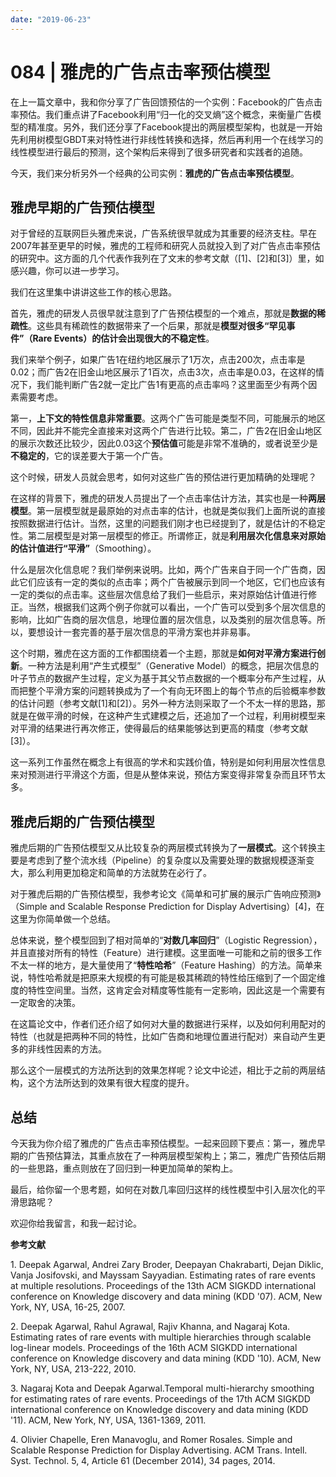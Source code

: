 ```yaml
---
date: "2019-06-23"
---  
```

      
# 084 | 雅虎的广告点击率预估模型
在上一篇文章中，我和你分享了广告回馈预估的一个实例：Facebook的广告点击率预估。我们重点讲了Facebook利用“归一化的交叉熵”这个概念，来衡量广告模型的精准度。另外，我们还分享了Facebook提出的两层模型架构，也就是一开始先利用树模型GBDT来对特性进行非线性转换和选择，然后再利用一个在线学习的线性模型进行最后的预测，这个架构后来得到了很多研究者和实践者的追随。

今天，我们来分析另外一个经典的公司实例：**雅虎的广告点击率预估模型**。

## 雅虎早期的广告预估模型

对于曾经的互联网巨头雅虎来说，广告系统很早就成为其重要的经济支柱。早在2007年甚至更早的时候，雅虎的工程师和研究人员就投入到了对广告点击率预估的研究中。这方面的几个代表作我列在了文末的参考文献（\[1\]、\[2\]和\[3\]）里，如感兴趣，你可以进一步学习。

我们在这里集中讲讲这些工作的核心思路。

<!-- [[[read_end]]] -->

首先，雅虎的研发人员很早就注意到了广告预估模型的一个难点，那就是**数据的稀疏性**。这些具有稀疏性的数据带来了一个后果，那就是**模型对很多“罕见事件”（Rare Events）的估计会出现很大的不稳定性**。

我们来举个例子，如果广告1在纽约地区展示了1万次，点击200次，点击率是0.02；而广告2在旧金山地区展示了1百次，点击3次，点击率是0.03，在这样的情况下，我们能判断广告2就一定比广告1有更高的点击率吗？这里面至少有两个因素需要考虑。

第一，**上下文的特性信息非常重要**。这两个广告可能是类型不同，可能展示的地区不同，因此并不能完全直接来对这两个广告进行比较。第二，广告2在旧金山地区的展示次数还比较少，因此0.03这个**预估值**可能是非常不准确的，或者说至少是**不稳定的**，它的误差要大于第一个广告。

这个时候，研发人员就会思考，如何对这些广告的预估进行更加精确的处理呢？

在这样的背景下，雅虎的研发人员提出了一个点击率估计方法，其实也是一种**两层模型**。第一层模型就是最原始的对点击率的估计，也就是类似我们上面所说的直接按照数据进行估计。当然，这里的问题我们刚才也已经提到了，就是估计的不稳定性。第二层模型是对第一层模型的修正。所谓修正，就是**利用层次化信息来对原始的估计值进行“平滑”**（Smoothing）。

什么是层次化信息呢？我们举例来说明。比如，两个广告来自于同一个广告商，因此它们应该有一定的类似的点击率；两个广告被展示到同一个地区，它们也应该有一定的类似的点击率。这些层次信息给了我们一些启示，来对原始估计值进行修正。当然，根据我们这两个例子你就可以看出，一个广告可以受到多个层次信息的影响，比如广告商的层次信息，地理位置的层次信息，以及类别的层次信息等。所以，要想设计一套完善的基于层次信息的平滑方案也并非易事。

这个时期，雅虎在这方面的工作都围绕着一个主题，那就是**如何对平滑方案进行创新**。一种方法是利用“产生式模型”（Generative Model）的概念，把层次信息的叶子节点的数据产生过程，定义为基于其父节点数据的一个概率分布产生过程，从而把整个平滑方案的问题转换成为了一个有向无环图上的每个节点的后验概率参数的估计问题（参考文献\[1\]和\[2\]）。另外一种方法则采取了一个不太一样的思路，那就是在做平滑的时候，在这种产生式建模之后，还追加了一个过程，利用树模型来对平滑的结果进行再次修正，使得最后的结果能够达到更高的精度（参考文献\[3\]）。

这一系列工作虽然在概念上有很高的学术和实践价值，特别是如何利用层次性信息来对预测进行平滑这个方面，但是从整体来说，预估方案变得非常复杂而且环节太多。

## 雅虎后期的广告预估模型

雅虎后期的广告预估模型又从比较复杂的两层模式转换为了**一层模式**。这个转换主要是考虑到了整个流水线（Pipeline）的复杂度以及需要处理的数据规模逐渐变大，那么利用更加稳定和简单的方法就势在必行了。

对于雅虎后期的广告预估模型，我参考论文《简单和可扩展的展示广告响应预测》（Simple and Scalable Response Prediction for Display Advertising）\[4\]，在这里为你简单做一个总结。

总体来说，整个模型回到了相对简单的“**对数几率回归**”（Logistic Regression），并且直接对所有的特性（Feature）进行建模。这里面唯一可能和之前的很多工作不太一样的地方，是大量使用了“**特性哈希**”（Feature Hashing）的方法。简单来说，特性哈希就是把原来大规模的有可能是极其稀疏的特性给压缩到了一个固定维度的特性空间里。当然，这肯定会对精度等性能有一定影响，因此这是一个需要有一定取舍的决策。

在这篇论文中，作者们还介绍了如何对大量的数据进行采样，以及如何利用配对的特性（也就是把两种不同的特性，比如广告商和地理位置进行配对）来自动产生更多的非线性因素的方法。

那么这个一层模式的方法所达到的效果怎样呢？论文中论述，相比于之前的两层结构，这个方法所达到的效果有很大程度的提升。

## 总结

今天我为你介绍了雅虎的广告点击率预估模型。一起来回顾下要点：第一，雅虎早期的广告预估算法，其重点放在了一种两层模型架构上；第二，雅虎广告预估后期的一些思路，重点则放在了回归到一种更加简单的架构上。

最后，给你留一个思考题，如何在对数几率回归这样的线性模型中引入层次化的平滑思路呢？

欢迎你给我留言，和我一起讨论。

**参考文献**

1\. Deepak Agarwal, Andrei Zary Broder, Deepayan Chakrabarti, Dejan Diklic, Vanja Josifovski, and Mayssam Sayyadian. Estimating rates of rare events at multiple resolutions. Proceedings of the 13th ACM SIGKDD international conference on Knowledge discovery and data mining \(KDD '07\). ACM, New York, NY, USA, 16-25, 2007.

2\. Deepak Agarwal, Rahul Agrawal, Rajiv Khanna, and Nagaraj Kota. Estimating rates of rare events with multiple hierarchies through scalable log-linear models. Proceedings of the 16th ACM SIGKDD international conference on Knowledge discovery and data mining \(KDD '10\). ACM, New York, NY, USA, 213-222, 2010.

3\. Nagaraj Kota and Deepak Agarwal.Temporal multi-hierarchy smoothing for estimating rates of rare events. Proceedings of the 17th ACM SIGKDD international conference on Knowledge discovery and data mining \(KDD '11\). ACM, New York, NY, USA, 1361-1369, 2011.

4\. Olivier Chapelle, Eren Manavoglu, and Romer Rosales. Simple and Scalable Response Prediction for Display Advertising. ACM Trans. Intell. Syst. Technol. 5, 4, Article 61 \(December 2014\), 34 pages, 2014.